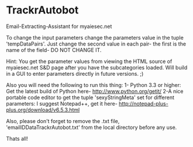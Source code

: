 TrackrAutobot
=============

Email-Extracting-Assistant for myaiesec.net

To change the input parameters change the parameters value in the tuple 'tempDataPairs'. Just change the second value in each pair- the first is the name of the field- DO NOT CHANGE IT.

Hint: You get the parameter values from viewing the HTML source of myaiesec.net S&D page after you have the subcategories loaded. Will build in a GUI to enter parameters directly in future versions. ;)


Also you will need the following to run this thing:
1- Python 3.3 or higher: Get the latest build of Python here- http://www.python.org/getit/
2-A nice portable code editor to get the tuple 'sexyStringMeta' set for different parameters: I suggest Notepad++, get it here- http://notepad-plus-plus.org/download/v6.5.3.html

Also, please don't forget to remove the .txt file, 'emailIDDataTrackrAutobot.txt' from the local directory before any use.

Thats all!
